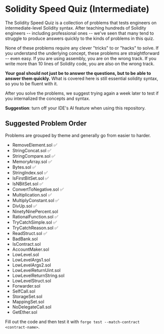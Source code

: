 # Solidity Speed Quiz (Intermediate)

The Solidity Speed Quiz is a collection of problems that tests engineers on intermediate-level Solidity syntax. After teaching hundreds of Solidity engineers -- including professional ones -- we've seen that many tend to struggle to produce answers quickly to the kinds of problems in this quiz.

None of these problems require any clever "tricks" to or "hacks" to solve. If you understand the underlying concept, these problems are straightforward -- even easy. If you are using assembly, you are on the wrong track. If you write more than 10 lines of Solidity code, you are also on the wrong track.

**Your goal should not just be to answer the questions, but to be able to answer them quickly.** What is covered here is still essential solidity syntax, so you to be fluent with it.

After you solve the problems, we suggest trying again a week later to test if you internalized the concepts and syntax.

**Suggestion**: turn off your IDE's AI feature when using this repository.

## Suggested Problem Order
Problems are grouped by theme and generally go from easier to harder.

- RemoveElement.sol ✅
- StringConcat.sol ✅
- StringCompare.sol ✅
- MemoryArray.sol ✅
- Bytes.sol ✅
- StringIndex.sol ✅
- IsFirstBitSet.sol ✅
- IsNBitSet.sol ✅
- ConvertToNegative.sol ✅
- Multiplication.sol ✅
- MultiplyConstant.sol ✅
- DivUp.sol ✅
- NinetyNinePercent.sol
- RationalFunction.sol ✅
- TryCatchSimple.sol ✅
- TryCatchReason.sol ✅
- ReadStruct.sol ✅
- BadBank.sol
- IsContract.sol
- AccountMaker.sol
- LowLevel.sol
- LowLevelArgs1.sol
- LowLevelArgs2.sol
- LowLevelReturnUint.sol
- LowLevelReturnString.sol
- LowLevelStruct.sol
- Forwarder.sol
- SelfCall.sol
- StorageSet.sol
- MappingSet.sol
- NoDelegateCall.sol
- GetEther.sol

Fill out the code and then test it with `forge test --match-contract <contract-name>`.
